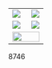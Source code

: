 <table>
  <tr>
    <td width="54%">
      <img src="https://github-readme-stats.vercel.app/api?count_private=true&username=adideas&show_icons=true&include_all_commits=true&theme=dark&locale=ru" /> 
    </td>
    <td width="46%">
      <img src="https://github-readme-stats.vercel.app/api/top-langs/?count_private=true&username=adideas&show_icons=true&theme=dark&custom_title=Стек"/>
    </td>
  </tr>
  <tr>
    <td width="50%">
      <img src="http://github-readme-streak-stats.herokuapp.com?user=adideas&theme=dark&locale=ru" /> 
    </td>
    <td width="50%">
      <img src="https://activity-graph.herokuapp.com/graph?username=adideas&bg_color=1F222E&color=F8D866&line=F85D7F&point=FFFFFF&hide_border=true"/>
    </td>
  </tr>
 
  <tr>
    <td colspan="2">
      <img src="https://www.ixbt.com/img/n1/news/2020/5/1/tenor-google.gif" width="100%"/>
    </td>
  </tr>
</table>
8746
